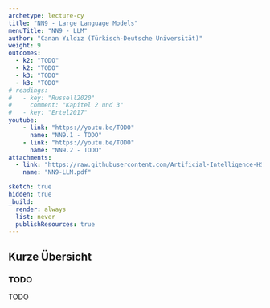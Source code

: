 ```yaml
---
archetype: lecture-cy
title: "NN9 - Large Language Models"
menuTitle: "NN9 - LLM"
author: "Canan Yıldız (Türkisch-Deutsche Universität)"
weight: 9
outcomes:
  - k2: "TODO"
  - k2: "TODO"
  - k3: "TODO"
  - k3: "TODO"
# readings:
#   - key: "Russell2020"
#     comment: "Kapitel 2 und 3"
#   - key: "Ertel2017"
youtube:
    - link: "https://youtu.be/TODO"
      name: "NN9.1 - TODO"
    - link: "https://youtu.be/TODO"
      name: "NN9.2 - TODO"
attachments:
  - link: "https://raw.githubusercontent.com/Artificial-Intelligence-HSBI-TDU/KI-Vorlesung/master/markdown/nn/files/NN9-LLM.pdf"
    name: "NN9-LLM.pdf"

sketch: true
hidden: true
_build:
  render: always
  list: never
  publishResources: true
---
```



## Kurze Übersicht

### TODO

TODO
